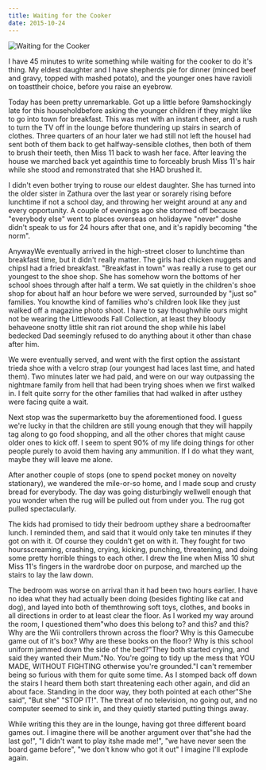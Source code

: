 ```yaml
---
title: Waiting for the Cooker
date: 2015-10-24
---
```


![Waiting for the Cooker](https://source.unsplash.com/0gkw_9fy0eQ/1600x900)

I have 45 minutes to write something while waiting for the cooker to do it's thing. My eldest daughter and I have shepherds pie for dinner (minced beef and gravy, topped with mashed potato), and the younger ones have ravioli on toasttheir choice, before you raise an eyebrow.

Today has been pretty unremarkable. Got up a little before 9amshockingly late for this householdbefore asking the younger children if they might like to go into town for breakfast. This was met with an instant cheer, and a rush to turn the TV off in the lounge before thundering up stairs in search of clothes. Three quarters of an hour later we had still not left the houseI had sent both of them back to get halfway-sensible clothes, then both of them to brush their teeth, then Miss 11 back to wash her face. After leaving the house we marched back yet againthis time to forceably brush Miss 11's hair while she stood and remonstrated that she HAD brushed it.

I didn't even bother trying to rouse our eldest daughter. She has turned into the older sister in Zathura over the last year or sorarely rising before lunchtime if not a school day, and throwing her weight around at any and every opportunity. A couple of evenings ago she stormed off because "everybody else" went to places overseas on holidaywe "never" doshe didn't speak to us for 24 hours after that one, and it's rapidly becoming "the norm".

AnywayWe eventually arrived in the high-street closer to lunchtime than breakfast time, but it didn't really matter. The girls had chicken nuggets and chipsI had a fried breakfast. "Breakfast in town" was really a ruse to get our youngest to the shoe shop. She has somehow worn the bottoms of her school shoes through after half a term. We sat quietly in the children's shoe shop for about half an hour before we were served, surrounded by "just so" families. You knowthe kind of families who's children look like they just walked off a magazine photo shoot. I have to say thoughwhile ours might not be wearing the Littlewoods Fall Collection, at least they bloody behaveone snotty little shit ran riot around the shop while his label bedecked Dad seemingly refused to do anything about it other than chase after him.

We were eventually served, and went with the first option the assistant trieda shoe with a velcro strap (our youngest had laces last time, and hated them). Two minutes later we had paid, and were on our way outpassing the nightmare family from hell that had been trying shoes when we first walked in. I felt quite sorry for the other families that had walked in after usthey were facing quite a wait.

Next stop was the supermarketto buy the aforementioned food. I guess we're lucky in that the children are still young enough that they will happily tag along to go food shopping, and all the other chores that might cause older ones to kick off. I seem to spent 90% of my life doing things for other people purely to avoid them having any ammunition. If I do what they want, maybe they will leave me alone.

After another couple of stops (one to spend pocket money on novelty stationary), we wandered the mile-or-so home, and I made soup and crusty bread for everybody. The day was going disturbingly wellwell enough that you wonder when the rug will be pulled out from under you. The rug got pulled spectacularly.

The kids had promised to tidy their bedroom upthey share a bedroomafter lunch. I reminded them, and said that it would only take ten minutes if they got on with it. Of course they couldn't get on with it. They fought for two hoursscreaming, crashing, crying, kicking, punching, threatening, and doing some pretty horrible things to each other. I drew the line when Miss 10 shut Miss 11's fingers in the wardrobe door on purpose, and marched up the stairs to lay the law down.

The bedroom was worse on arrival than it had been two hours earlier. I have no idea what they had actually been doing (besides fighting like cat and dog), and layed into both of themthrowing soft toys, clothes, and books in all directions in order to at least clear the floor. As I worked my way around the room, I questioned them"who does this belong to? and this? and this? Why are the Wii controllers thrown across the floor? Why is this Gamecube game out of it's box? Why are these books on the floor? Why is this school uniform jammed down the side of the bed?"They both started crying, and said they wanted their Mum."No. You're going to tidy up the mess that YOU MADE, WITHOUT FIGHTING otherwise you're grounded."I can't remember being so furious with them for quite some time. As I stomped back off down the stairs I heard them both start threatening each other again, and did an about face. Standing in the door way, they both pointed at each other"She said", "But she" "STOP IT!". The threat of no television, no going out, and no computer seemed to sink in, and they quietly started putting things away.

While writing this they are in the lounge, having got three different board games out. I imagine there will be another argument over that"she had the last go!", "I didn't want to play itshe made me!", "we have never seen the board game before", "we don't know who got it out" I imagine I'll explode again.